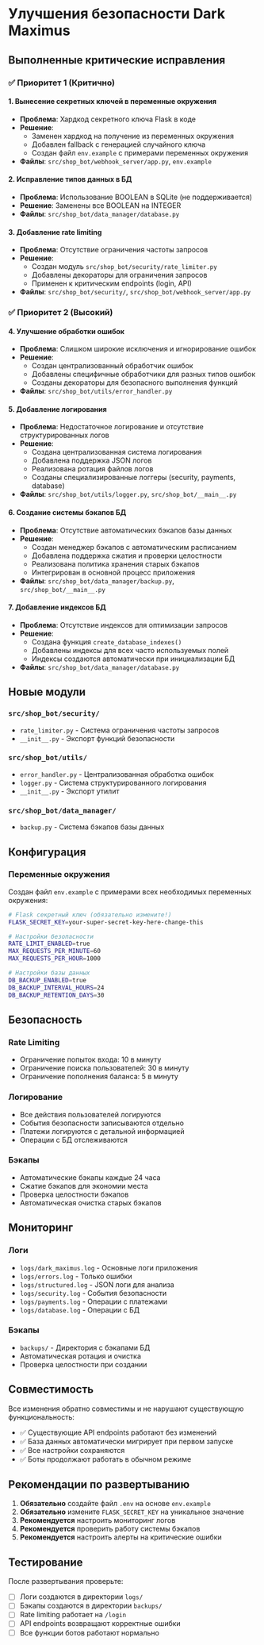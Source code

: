 # Улучшения безопасности Dark Maximus

## Выполненные критические исправления

### ✅ Приоритет 1 (Критично)

#### 1. Вынесение секретных ключей в переменные окружения
- **Проблема**: Хардкод секретного ключа Flask в коде
- **Решение**: 
  - Заменен хардкод на получение из переменных окружения
  - Добавлен fallback с генерацией случайного ключа
  - Создан файл `env.example` с примерами переменных окружения
- **Файлы**: `src/shop_bot/webhook_server/app.py`, `env.example`

#### 2. Исправление типов данных в БД
- **Проблема**: Использование BOOLEAN в SQLite (не поддерживается)
- **Решение**: Заменены все BOOLEAN на INTEGER
- **Файлы**: `src/shop_bot/data_manager/database.py`

#### 3. Добавление rate limiting
- **Проблема**: Отсутствие ограничения частоты запросов
- **Решение**: 
  - Создан модуль `src/shop_bot/security/rate_limiter.py`
  - Добавлены декораторы для ограничения запросов
  - Применен к критическим endpoints (login, API)
- **Файлы**: `src/shop_bot/security/`, `src/shop_bot/webhook_server/app.py`

### ✅ Приоритет 2 (Высокий)

#### 4. Улучшение обработки ошибок
- **Проблема**: Слишком широкие исключения и игнорирование ошибок
- **Решение**: 
  - Создан централизованный обработчик ошибок
  - Добавлены специфичные обработчики для разных типов ошибок
  - Созданы декораторы для безопасного выполнения функций
- **Файлы**: `src/shop_bot/utils/error_handler.py`

#### 5. Добавление логирования
- **Проблема**: Недостаточное логирование и отсутствие структурированных логов
- **Решение**: 
  - Создана централизованная система логирования
  - Добавлена поддержка JSON логов
  - Реализована ротация файлов логов
  - Созданы специализированные логгеры (security, payments, database)
- **Файлы**: `src/shop_bot/utils/logger.py`, `src/shop_bot/__main__.py`

#### 6. Создание системы бэкапов БД
- **Проблема**: Отсутствие автоматических бэкапов базы данных
- **Решение**: 
  - Создан менеджер бэкапов с автоматическим расписанием
  - Добавлена поддержка сжатия и проверки целостности
  - Реализована политика хранения старых бэкапов
  - Интегрирован в основной процесс приложения
- **Файлы**: `src/shop_bot/data_manager/backup.py`, `src/shop_bot/__main__.py`

#### 7. Добавление индексов БД
- **Проблема**: Отсутствие индексов для оптимизации запросов
- **Решение**: 
  - Создана функция `create_database_indexes()`
  - Добавлены индексы для всех часто используемых полей
  - Индексы создаются автоматически при инициализации БД
- **Файлы**: `src/shop_bot/data_manager/database.py`

## Новые модули

### `src/shop_bot/security/`
- `rate_limiter.py` - Система ограничения частоты запросов
- `__init__.py` - Экспорт функций безопасности

### `src/shop_bot/utils/`
- `error_handler.py` - Централизованная обработка ошибок
- `logger.py` - Система структурированного логирования
- `__init__.py` - Экспорт утилит

### `src/shop_bot/data_manager/`
- `backup.py` - Система бэкапов базы данных

## Конфигурация

### Переменные окружения
Создан файл `env.example` с примерами всех необходимых переменных окружения:

```bash
# Flask секретный ключ (обязательно измените!)
FLASK_SECRET_KEY=your-super-secret-key-here-change-this

# Настройки безопасности
RATE_LIMIT_ENABLED=true
MAX_REQUESTS_PER_MINUTE=60
MAX_REQUESTS_PER_HOUR=1000

# Настройки базы данных
DB_BACKUP_ENABLED=true
DB_BACKUP_INTERVAL_HOURS=24
DB_BACKUP_RETENTION_DAYS=30
```

## Безопасность

### Rate Limiting
- Ограничение попыток входа: 10 в минуту
- Ограничение поиска пользователей: 30 в минуту
- Ограничение пополнения баланса: 5 в минуту

### Логирование
- Все действия пользователей логируются
- События безопасности записываются отдельно
- Платежи логируются с детальной информацией
- Операции с БД отслеживаются

### Бэкапы
- Автоматические бэкапы каждые 24 часа
- Сжатие бэкапов для экономии места
- Проверка целостности бэкапов
- Автоматическая очистка старых бэкапов

## Мониторинг

### Логи
- `logs/dark_maximus.log` - Основные логи приложения
- `logs/errors.log` - Только ошибки
- `logs/structured.log` - JSON логи для анализа
- `logs/security.log` - События безопасности
- `logs/payments.log` - Операции с платежами
- `logs/database.log` - Операции с БД

### Бэкапы
- `backups/` - Директория с бэкапами БД
- Автоматическая ротация и очистка
- Проверка целостности при создании

## Совместимость

Все изменения обратно совместимы и не нарушают существующую функциональность:
- ✅ Существующие API endpoints работают без изменений
- ✅ База данных автоматически мигрирует при первом запуске
- ✅ Все настройки сохраняются
- ✅ Боты продолжают работать в обычном режиме

## Рекомендации по развертыванию

1. **Обязательно** создайте файл `.env` на основе `env.example`
2. **Обязательно** измените `FLASK_SECRET_KEY` на уникальное значение
3. **Рекомендуется** настроить мониторинг логов
4. **Рекомендуется** проверить работу системы бэкапов
5. **Рекомендуется** настроить алерты на критические ошибки

## Тестирование

После развертывания проверьте:
- [ ] Логи создаются в директории `logs/`
- [ ] Бэкапы создаются в директории `backups/`
- [ ] Rate limiting работает на `/login`
- [ ] API endpoints возвращают корректные ошибки
- [ ] Все функции ботов работают нормально
